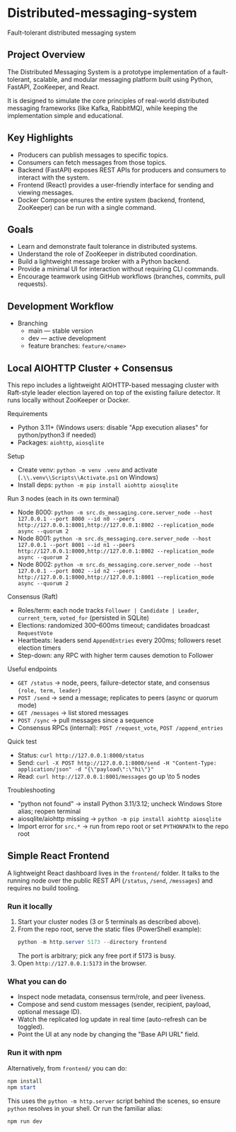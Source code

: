 # Distributed-messaging-system

Fault-tolerant distributed messaging system

## Project Overview

The Distributed Messaging System is a prototype implementation of a fault-tolerant, scalable, and modular messaging platform built using Python, FastAPI, ZooKeeper, and React.

It is designed to simulate the core principles of real-world distributed messaging frameworks (like Kafka, RabbitMQ), while keeping the implementation simple and educational.

## Key Highlights

- Producers can publish messages to specific topics.
- Consumers can fetch messages from those topics.
- Backend (FastAPI) exposes REST APIs for producers and consumers to interact with the system.
- Frontend (React) provides a user-friendly interface for sending and viewing messages.
- Docker Compose ensures the entire system (backend, frontend, ZooKeeper) can be run with a single command.

## Goals

- Learn and demonstrate fault tolerance in distributed systems.
- Understand the role of ZooKeeper in distributed coordination.
- Build a lightweight message broker with a Python backend.
- Provide a minimal UI for interaction without requiring CLI commands.
- Encourage teamwork using GitHub workflows (branches, commits, pull requests).

## Development Workflow

- Branching
  - main — stable version
  - dev — active development
  - feature branches: `feature/<name>`

## Local AIOHTTP Cluster + Consensus

This repo includes a lightweight AIOHTTP-based messaging cluster with Raft-style leader election layered on top of the existing failure detector. It runs locally without ZooKeeper or Docker.

Requirements

- Python 3.11+ (Windows users: disable "App execution aliases" for python/python3 if needed)
- Packages: `aiohttp`, `aiosqlite`

Setup

- Create venv: `python -m venv .venv` and activate (`.\\.venv\\Scripts\\Activate.ps1` on Windows)
- Install deps: `python -m pip install aiohttp aiosqlite`

Run 3 nodes (each in its own terminal)

- Node 8000: `python -m src.ds_messaging.core.server_node --host 127.0.0.1 --port 8000 --id n0 --peers http://127.0.0.1:8001,http://127.0.0.1:8002 --replication_mode async --quorum 2`
- Node 8001: `python -m src.ds_messaging.core.server_node --host 127.0.0.1 --port 8001 --id n1 --peers http://127.0.0.1:8000,http://127.0.0.1:8002 --replication_mode async --quorum 2`
- Node 8002: `python -m src.ds_messaging.core.server_node --host 127.0.0.1 --port 8002 --id n2 --peers http://127.0.0.1:8000,http://127.0.0.1:8001 --replication_mode async --quorum 2`

Consensus (Raft)

- Roles/term: each node tracks `Follower | Candidate | Leader`, `current_term`, `voted_for` (persisted in SQLite)
- Elections: randomized 300–600ms timeout; candidates broadcast `RequestVote`
- Heartbeats: leaders send `AppendEntries` every 200ms; followers reset election timers
- Step-down: any RPC with higher term causes demotion to Follower

Useful endpoints

- `GET /status` → node, peers, failure-detector state, and consensus `{role, term, leader}`
- `POST /send` → send a message; replicates to peers (async or quorum mode)
- `GET /messages` → list stored messages
- `POST /sync` → pull messages since a sequence
- Consensus RPCs (internal): `POST /request_vote`, `POST /append_entries`

Quick test

- Status: `curl http://127.0.0.1:8000/status`
- Send: `curl -X POST http://127.0.0.1:8000/send -H "Content-Type: application/json" -d "{\"payload\":\"hi\"}"`
- Read: `curl http://127.0.0.1:8001/messages`
  go up \to 5 nodes

Troubleshooting

- "python not found" → install Python 3.11/3.12; uncheck Windows Store alias; reopen terminal
- aiosqlite/aiohttp missing → `python -m pip install aiohttp aiosqlite`
- Import error for `src.*` → run from repo root or set `PYTHONPATH` to the repo root

## Simple React Frontend

A lightweight React dashboard lives in the `frontend/` folder. It talks to the running node over the public REST API (`/status`, `/send`, `/messages`) and requires no build tooling.

### Run it locally

1. Start your cluster nodes (3 or 5 terminals as described above).
2. From the repo root, serve the static files (PowerShell example):
   ```powershell
   python -m http.server 5173 --directory frontend
   ```
   The port is arbitrary; pick any free port if 5173 is busy.
3. Open `http://127.0.0.1:5173` in the browser.

### What you can do

- Inspect node metadata, consensus term/role, and peer liveness.
- Compose and send custom messages (sender, recipient, payload, optional message ID).
- Watch the replicated log update in real time (auto-refresh can be toggled).
- Point the UI at any node by changing the "Base API URL" field.

### Run it with npm

Alternatively, from `frontend/` you can do:

```powershell
npm install
npm start
```

This uses the `python -m http.server` script behind the scenes, so ensure `python` resolves in your shell.
Or run the familiar alias:

```powershell
npm run dev
```
